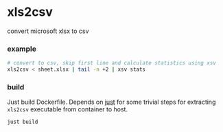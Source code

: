 # xls2csv
convert microsoft xlsx to csv

### example

```sh
# convert to csv, skip first line and calculate statistics using xsv
xls2csv < sheet.xlsx | tail -n +2 | xsv stats
```

### build

Just build Dockerfile. Depends on [just](https://github.com/casey/just) for some trivial steps for extracting `xls2csv` executable from container to host.

```sh
just build
```

